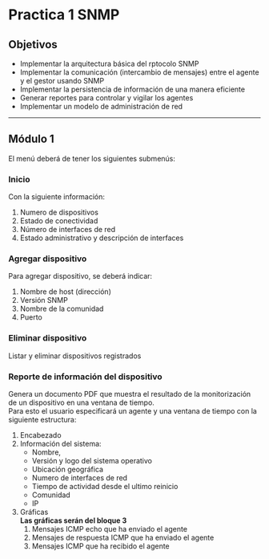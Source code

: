 # Practica 1 SNMP

## Objetivos
* Implementar la arquitectura básica del rptocolo SNMP
* Implementar la comunicación (intercambio de mensajes) entre el agente y el gestor usando SNMP
* Implementar la persistencia de información de una manera eficiente
* Generar reportes para controlar y vigilar los agentes
* Implementar un modelo de administración de red

---

## Módulo 1
El menú deberá de tener los siguientes submenús:

### **Inicio**
Con la siguiente información: 

1. Numero de dispositivos
2. Estado de conectividad
3. Número de interfaces de red
4. Estado administrativo y descripción de interfaces

### **Agregar dispositivo**
Para agregar dispositivo, se deberá indicar:

1. Nombre de host (dirección)
2. Versión SNMP
3. Nombre de la comunidad
4. Puerto

### **Eliminar dispositivo**
Listar y eliminar dispositivos registrados

### **Reporte de información del dispositivo**
Genera un documento PDF que muestra el resultado de la monitorización de un dispositivo en una ventana de tiempo.  
Para esto el usuario especificará un agente y una ventana de tiempo con la siguiente estructura:

1. Encabezado  
2. Información del sistema:
	* Nombre,
	* Versión y logo del sistema operativo
	* Ubicación geográfica
	* Numero de interfaces de red
	* Tiempo de actividad desde el ultimo reinicio
	* Comunidad
	* IP  
3. Gráficas  
	**Las gráficas serán del bloque 3**
	1. Mensajes ICMP echo que ha enviado el agente
	2. Mensajes de respuesta ICMP que ha enviado el agente
	3. Mensajes ICMP que ha recibido el agente